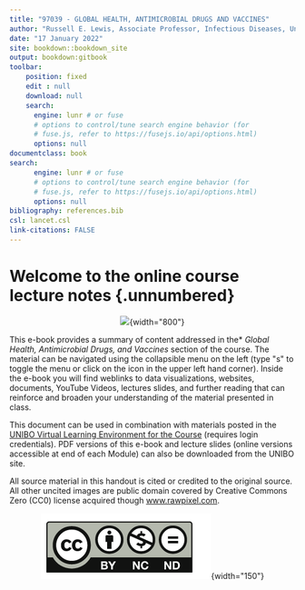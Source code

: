 ```yaml
---
title: "97039 - GLOBAL HEALTH, ANTIMICROBIAL DRUGS AND VACCINES"
author: "Russell E. Lewis, Associate Professor, Infectious Diseases, University of Bologna"
date: "17 January 2022"
site: bookdown::bookdown_site
output: bookdown:gitbook
toolbar:
    position: fixed
    edit : null
    download: null
    search:
      engine: lunr # or fuse
      # options to control/tune search engine behavior (for
      # fuse.js, refer to https://fusejs.io/api/options.html)
      options: null
documentclass: book
search:
      engine: lunr # or fuse
      # options to control/tune search engine behavior (for
      # fuse.js, refer to https://fusejs.io/api/options.html)
      options: null
bibliography: references.bib
csl: lancet.csl
link-citations: FALSE
---
```


# Welcome to the online course lecture notes {.unnumbered}

<center>

![](images/globalhealth.png){width="800"}

</center>

This e-book provides a summary of content addressed in the\* *Global Health, Antimicrobial Drugs, and Vaccines* section of the course. The material can be navigated using the collapsible menu on the left (type "s" to toggle the menu or click on the icon in the upper left hand corner). Inside the e-book you will find weblinks to data visualizations, websites, documents, YouTube Videos, lectures slides, and further reading that can reinforce and broaden your understanding of the material presented in class.

This document can be used in combination with materials posted in the [UNIBO Virtual Learning Environment for the Course](https://virtuale.unibo.it/course/view.php?id=31100) (requires login credentials). PDF versions of this e-book and lecture slides (online versions accessible at end of each Module) can also be downloaded from the UNIBO site.

All source material in this handout is cited or credited to the original source. All other uncited images are public domain covered by Creative Commons Zero (CC0) license acquired though www.rawpixel.com.

<center>

![](images/creativecommons.png){width="150"}

</center>
